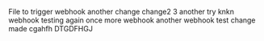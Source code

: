 File to trigger webhook
another change
change2
3
another try
knkn
webhook testing
again
once more
webhook
another webhook
test
change made
cgahfh
DTGDFHGJ
